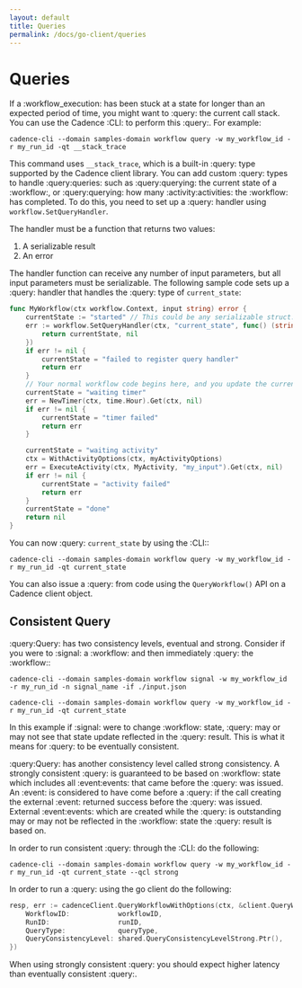 ```yaml
---
layout: default
title: Queries
permalink: /docs/go-client/queries
---
```


# Queries

If a :workflow_execution: has been stuck at a state for longer than an expected period of time, you
might want to :query: the current call stack. You can use the Cadence :CLI: to perform this :query:. For
example:

`cadence-cli --domain samples-domain workflow query -w my_workflow_id -r my_run_id -qt __stack_trace`

This command uses `__stack_trace`, which is a built-in :query: type supported by the Cadence client
library. You can add custom :query: types to handle :query:queries: such as :query:querying: the current state of a
:workflow:, or :query:querying: how many :activity:activities: the :workflow: has completed. To do this, you need to set
up a :query: handler using `workflow.SetQueryHandler`.

The handler must be a function that returns two values:
1. A serializable result
2. An error

The handler function can receive any number of input parameters, but all input parameters must be
serializable. The following sample code sets up a :query: handler that handles the :query: type of
`current_state`:
```go
func MyWorkflow(ctx workflow.Context, input string) error {
    currentState := "started" // This could be any serializable struct.
    err := workflow.SetQueryHandler(ctx, "current_state", func() (string, error) {
        return currentState, nil
    })
    if err != nil {
        currentState = "failed to register query handler"
        return err
    }
    // Your normal workflow code begins here, and you update the currentState as the code makes progress.
    currentState = "waiting timer"
    err = NewTimer(ctx, time.Hour).Get(ctx, nil)
    if err != nil {
        currentState = "timer failed"
        return err
    }

    currentState = "waiting activity"
    ctx = WithActivityOptions(ctx, myActivityOptions)
    err = ExecuteActivity(ctx, MyActivity, "my_input").Get(ctx, nil)
    if err != nil {
        currentState = "activity failed"
        return err
    }
    currentState = "done"
    return nil
}
```
You can now :query: `current_state` by using the :CLI::

`cadence-cli --domain samples-domain workflow query -w my_workflow_id -r my_run_id -qt current_state`

You can also issue a :query: from code using the `QueryWorkflow()` API on a Cadence client object.

## Consistent Query

:query:Query: has two consistency levels, eventual and strong. Consider if you were to :signal: a :workflow: and then
immediately :query: the :workflow::

`cadence-cli --domain samples-domain workflow signal -w my_workflow_id -r my_run_id -n signal_name -if ./input.json`

`cadence-cli --domain samples-domain workflow query -w my_workflow_id -r my_run_id -qt current_state`

In this example if :signal: were to change :workflow: state, :query: may or may not see that state update reflected
in the :query: result. This is what it means for :query: to be eventually consistent.

:query:Query: has another consistency level called strong consistency. A strongly consistent :query: is guaranteed
to be based on :workflow: state which includes all :event:events: that came before the :query: was issued. An :event:
is considered to have come before a :query: if the call creating the external :event: returned success before
the :query: was issued. External :event:events: which are created while the :query: is outstanding may or may not
be reflected in the :workflow: state the :query: result is based on.

In order to run consistent :query: through the :CLI: do the following:

`cadence-cli --domain samples-domain workflow query -w my_workflow_id -r my_run_id -qt current_state --qcl strong`

In order to run a :query: using the go client do the following:

```go
resp, err := cadenceClient.QueryWorkflowWithOptions(ctx, &client.QueryWorkflowWithOptionsRequest{
    WorkflowID:            workflowID,
    RunID:                 runID,
    QueryType:             queryType,
    QueryConsistencyLevel: shared.QueryConsistencyLevelStrong.Ptr(),
})
```

When using strongly consistent :query: you should expect higher latency than eventually consistent :query:.
